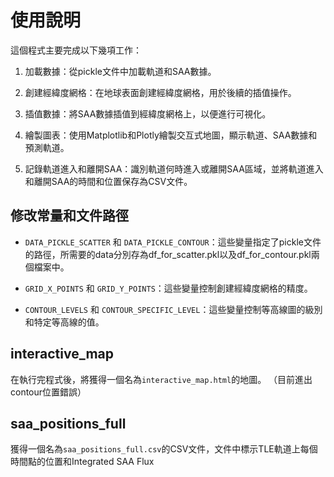 # 使用說明

這個程式主要完成以下幾項工作：

1. 加載數據：從pickle文件中加載軌道和SAA數據。

2. 創建經緯度網格：在地球表面創建經緯度網格，用於後續的插值操作。

3. 插值數據：將SAA數據插值到經緯度網格上，以便進行可視化。

4. 繪製圖表：使用Matplotlib和Plotly繪製交互式地圖，顯示軌道、SAA數據和預測軌道。

5. 記錄軌道進入和離開SAA：識別軌道何時進入或離開SAA區域，並將軌道進入和離開SAA的時間和位置保存為CSV文件。

## 修改常量和文件路徑

- `DATA_PICKLE_SCATTER` 和 `DATA_PICKLE_CONTOUR`：這些變量指定了pickle文件的路徑，所需要的data分別存為df_for_scatter.pkl以及df_for_contour.pkl兩個檔案中。

- `GRID_X_POINTS` 和 `GRID_Y_POINTS`：這些變量控制創建經緯度網格的精度。

- `CONTOUR_LEVELS` 和 `CONTOUR_SPECIFIC_LEVEL`：這些變量控制等高線圖的級別和特定等高線的值。

## interactive_map

在執行完程式後，將獲得一個名為`interactive_map.html`的地圖。
（目前進出contour位置錯誤）

## saa_positions_full

獲得一個名為`saa_positions_full.csv`的CSV文件，文件中標示TLE軌道上每個時間點的位置和Integrated SAA Flux



